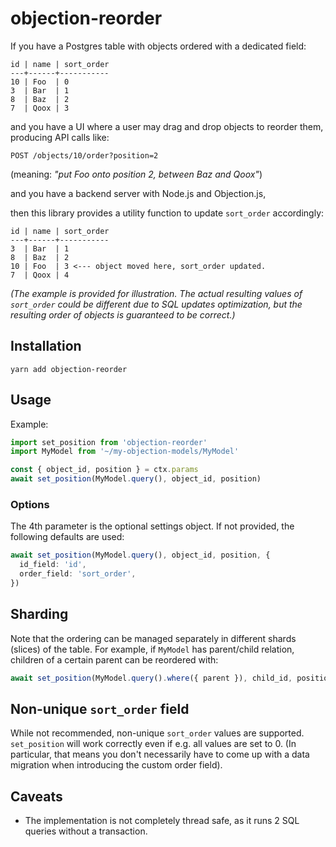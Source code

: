 # objection-reorder

If you have a Postgres table with objects ordered with a dedicated field:

```
id | name | sort_order
---+------+-----------
10 | Foo  | 0
3  | Bar  | 1
8  | Baz  | 2
7  | Qoox | 3
```

and you have a UI where a user may drag and drop objects to reorder them, producing API calls like:

```
POST /objects/10/order?position=2
```

(meaning: *"put Foo onto position 2, between Baz and Qoox"*)

and you have a backend server with Node.js and Objection.js,

then this library provides a utility function to update `sort_order` accordingly:

```
id | name | sort_order
---+------+-----------
3  | Bar  | 1
8  | Baz  | 2
10 | Foo  | 3 <--- object moved here, sort_order updated.
7  | Qoox | 4
```

*(The example is provided for illustration. The actual resulting values of `sort_order` could be different due to SQL updates optimization, but the resulting order of objects is guaranteed to be correct.)*

## Installation

```
yarn add objection-reorder
```

## Usage

Example:

```ts
import set_position from 'objection-reorder'
import MyModel from '~/my-objection-models/MyModel'

const { object_id, position } = ctx.params
await set_position(MyModel.query(), object_id, position)
```

### Options

The 4th parameter is the optional settings object. If not provided, the following defaults are used:

```ts
await set_position(MyModel.query(), object_id, position, {
  id_field: 'id',
  order_field: 'sort_order',
})
```

## Sharding

Note that the ordering can be managed separately in different shards (slices) of the table. For example, if `MyModel` has parent/child relation, children of a certain parent can be reordered with:

```ts
await set_position(MyModel.query().where({ parent }), child_id, position)
```

## Non-unique `sort_order` field

While not recommended, non-unique `sort_order` values are supported. `set_position` will work correctly even if e.g. all values are set to 0. (In particular, that means you don't necessarily have to come up with a data migration when introducing the custom order field).

## Caveats

* The implementation is not completely thread safe, as it runs 2 SQL queries without a transaction.
